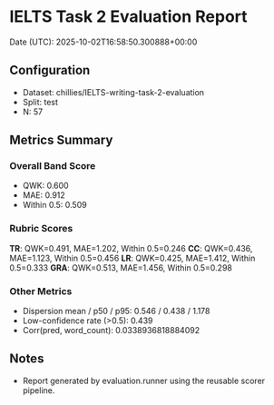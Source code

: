 # IELTS Task 2 Evaluation Report

Date (UTC): 2025-10-02T16:58:50.300888+00:00

## Configuration
- Dataset: chillies/IELTS-writing-task-2-evaluation
- Split: test
- N: 57

## Metrics Summary
### Overall Band Score
- QWK: 0.600
- MAE: 0.912
- Within 0.5: 0.509

### Rubric Scores
**TR**: QWK=0.491, MAE=1.202, Within 0.5=0.246
**CC**: QWK=0.436, MAE=1.123, Within 0.5=0.456
**LR**: QWK=0.425, MAE=1.412, Within 0.5=0.333
**GRA**: QWK=0.513, MAE=1.456, Within 0.5=0.298

### Other Metrics
- Dispersion mean / p50 / p95: 0.546 / 0.438 / 1.178
- Low-confidence rate (>0.5): 0.439
- Corr(pred, word_count): 0.0338936818884092

## Notes
- Report generated by evaluation.runner using the reusable scorer pipeline.